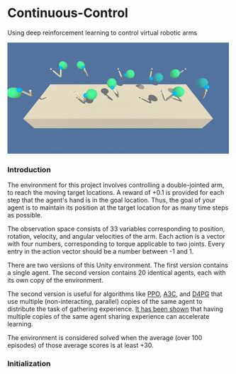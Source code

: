# Continuous-Control
Using deep reinforcement learning to control virtual robotic arms

![](uploads/reacher.gif)

### Introduction
 
The environment for this project involves controlling a double-jointed arm, to reach the moving target locations. A reward of +0.1 is provided for each step that the agent's hand is in the goal location. Thus, the goal of your agent is to maintain its position at the target location for as many time steps as possible.

The observation space consists of 33 variables corresponding to position, rotation, velocity, and angular velocities of the arm. Each action is a vector with four numbers, corresponding to torque applicable to two joints. Every entry in the action vector should be a number between -1 and 1.

There are two versions of this Unity environment. The first version contains a single agent. The second version contains 20 identical agents, each with its own copy of the environment.

The second version is useful for algorithms like [PPO](https://arxiv.org/pdf/1707.06347.pdf), [A3C](https://arxiv.org/pdf/1602.01783.pdf), and [D4PG](https://openreview.net/pdf?id=SyZipzbCb) that use multiple (non-interacting, parallel) copies of the same agent to distribute the task of gathering experience. [It has been shown](https://ai.googleblog.com/2016/10/how-robots-can-acquire-new-skills-from.html) that having multiple copies of the same agent sharing experience can accelerate learning.

The environment is considered solved when the average (over 100 episodes) of those average scores is at least +30.

### Initialization
